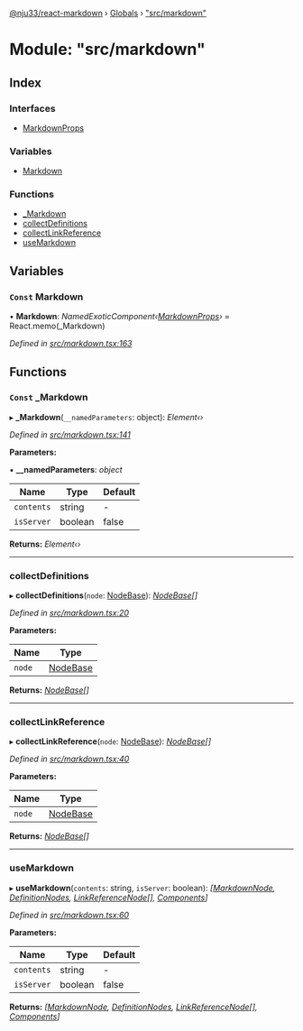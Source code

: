 [@nju33/react-markdown](../README.md) › [Globals](../globals.md) › ["src/markdown"](_src_markdown_.md)

# Module: "src/markdown"

## Index

### Interfaces

* [MarkdownProps](../interfaces/_src_markdown_.markdownprops.md)

### Variables

* [Markdown](_src_markdown_.md#const-markdown)

### Functions

* [_Markdown](_src_markdown_.md#const-_markdown)
* [collectDefinitions](_src_markdown_.md#collectdefinitions)
* [collectLinkReference](_src_markdown_.md#collectlinkreference)
* [useMarkdown](_src_markdown_.md#usemarkdown)

## Variables

### `Const` Markdown

• **Markdown**: *NamedExoticComponent‹[MarkdownProps](../interfaces/_src_markdown_.markdownprops.md)›* = React.memo(_Markdown)

*Defined in [src/markdown.tsx:163](https://github.com/nju33/react-markdown/blob/b4ce032/src/markdown.tsx#L163)*

## Functions

### `Const` _Markdown

▸ **_Markdown**(`__namedParameters`: object): *Element‹›*

*Defined in [src/markdown.tsx:141](https://github.com/nju33/react-markdown/blob/b4ce032/src/markdown.tsx#L141)*

**Parameters:**

▪ **__namedParameters**: *object*

Name | Type | Default |
------ | ------ | ------ |
`contents` | string | - |
`isServer` | boolean | false |

**Returns:** *Element‹›*

___

###  collectDefinitions

▸ **collectDefinitions**(`node`: [NodeBase](../interfaces/_src_interfaces_.nodebase.md)): *[NodeBase](../interfaces/_src_interfaces_.nodebase.md)[]*

*Defined in [src/markdown.tsx:20](https://github.com/nju33/react-markdown/blob/b4ce032/src/markdown.tsx#L20)*

**Parameters:**

Name | Type |
------ | ------ |
`node` | [NodeBase](../interfaces/_src_interfaces_.nodebase.md) |

**Returns:** *[NodeBase](../interfaces/_src_interfaces_.nodebase.md)[]*

___

###  collectLinkReference

▸ **collectLinkReference**(`node`: [NodeBase](../interfaces/_src_interfaces_.nodebase.md)): *[NodeBase](../interfaces/_src_interfaces_.nodebase.md)[]*

*Defined in [src/markdown.tsx:40](https://github.com/nju33/react-markdown/blob/b4ce032/src/markdown.tsx#L40)*

**Parameters:**

Name | Type |
------ | ------ |
`node` | [NodeBase](../interfaces/_src_interfaces_.nodebase.md) |

**Returns:** *[NodeBase](../interfaces/_src_interfaces_.nodebase.md)[]*

___

###  useMarkdown

▸ **useMarkdown**(`contents`: string, `isServer`: boolean): *[[MarkdownNode](../interfaces/_src_interfaces_.markdownnode.md), [DefinitionNodes](_src_interfaces_.md#definitionnodes), [LinkReferenceNode](../interfaces/_src_interfaces_.linkreferencenode.md)[], [Components](../interfaces/_src_renderer_.components.md)]*

*Defined in [src/markdown.tsx:60](https://github.com/nju33/react-markdown/blob/b4ce032/src/markdown.tsx#L60)*

**Parameters:**

Name | Type | Default |
------ | ------ | ------ |
`contents` | string | - |
`isServer` | boolean | false |

**Returns:** *[[MarkdownNode](../interfaces/_src_interfaces_.markdownnode.md), [DefinitionNodes](_src_interfaces_.md#definitionnodes), [LinkReferenceNode](../interfaces/_src_interfaces_.linkreferencenode.md)[], [Components](../interfaces/_src_renderer_.components.md)]*
